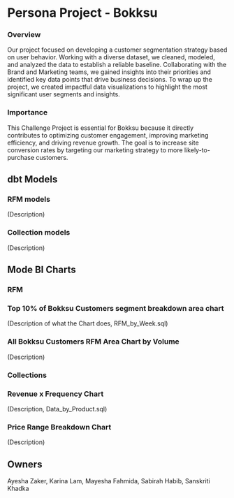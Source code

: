 # Persona Project - Bokksu
### Overview
Our project focused on developing a customer segmentation strategy based on user behavior. Working with a diverse dataset, we cleaned, modeled, and analyzed the data to establish a reliable baseline. Collaborating with the Brand and Marketing teams, we gained insights into their priorities and identified key data points that drive business decisions. To wrap up the project, we created impactful data visualizations to highlight the most significant user segments and insights.

### Importance
This Challenge Project is essential for Bokksu because it directly contributes to optimizing customer engagement, improving marketing efficiency, and driving revenue growth. The goal is to increase site conversion rates by targeting our marketing strategy to more likely-to-purchase customers.

## dbt Models
### RFM models
(Description) <br /> 

### Collection models
(Description) <br /> 

## Mode BI Charts
### RFM
### Top 10% of Bokksu Customers segment breakdown area chart 

(Description of what the Chart does, RFM_by_Week.sql) <br /> 
### All Bokksu Customers RFM Area Chart by Volume
(Description) <br /> 

### Collections
### Revenue x Frequency Chart
(Description, Data_by_Product.sql) <br /> 

### Price Range Breakdown Chart
(Description) <br /> 

## Owners
Ayesha Zaker, Karina Lam, Mayesha Fahmida, Sabirah Habib, Sanskriti Khadka